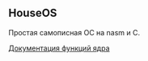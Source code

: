 ## HouseOS
Простая самописная ОС на nasm и C.

[Документация функций ядра](https://github.com/d0m-1k/HouseOS/tree/main/docs/kernel)
